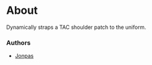 # About

Dynamically straps a TAC shoulder patch to the uniform.

### Authors

- [Jonpas](https://github.com/jonpas)
